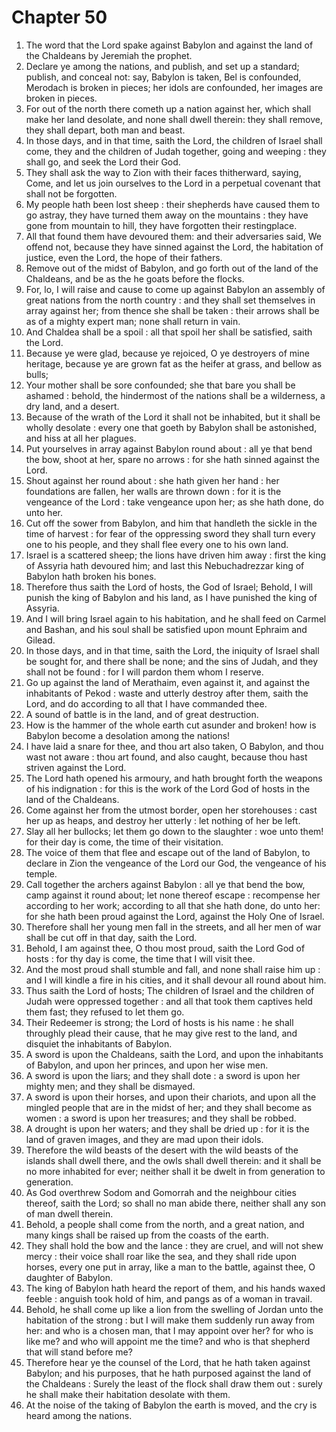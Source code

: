 # Chapter 50

1. The word that the Lord spake against Babylon and against the land of the Chaldeans by Jeremiah the prophet.
2. Declare ye among the nations, and publish, and set up a standard; publish, and conceal not: say, Babylon is taken, Bel is confounded, Merodach is broken in pieces; her idols are confounded, her images are broken in pieces.
3. For out of the north there cometh up a nation against her, which shall make her land desolate, and none shall dwell therein: they shall remove, they shall depart, both man and beast.
4. In those days, and in that time, saith the Lord, the children of Israel shall come, they and the children of Judah together, going and weeping : they shall go, and seek the Lord their God.
5. They shall ask the way to Zion with their faces thitherward, saying, Come, and let us join ourselves to the Lord in a perpetual covenant that shall not be forgotten.
6. My people hath been lost sheep : their shepherds have caused them to go astray, they have turned them away on the mountains : they have gone from mountain to hill, they have forgotten their restingplace.
7. All that found them have devoured them: and their adversaries said, We offend not, because they have sinned against the Lord, the habitation of justice, even the Lord, the hope of their fathers.
8. Remove out of the midst of Babylon, and go forth out of the land of the Chaldeans, and be as the he goats before the flocks.
9. For, lo, I will raise and cause to come up against Babylon an assembly of great nations from the north country : and they shall set themselves in array against her; from thence she shall be taken : their arrows shall be as of a mighty expert man; none shall return in vain.
10. And Chaldea shall be a spoil : all that spoil her shall be satisfied, saith the Lord.
11. Because ye were glad, because ye rejoiced, O ye destroyers of mine heritage, because ye are grown fat as the heifer at grass, and bellow as bulls;
12. Your mother shall be sore confounded; she that bare you shall be ashamed : behold, the hindermost of the nations shall be a wilderness, a dry land, and a desert.
13. Because of the wrath of the Lord it shall not be inhabited, but it shall be wholly desolate : every one that goeth by Babylon shall be astonished, and hiss at all her plagues.
14. Put yourselves in array against Babylon round about : all ye that bend the bow, shoot at her, spare no arrows : for she hath sinned against the Lord.
15. Shout against her round about : she hath given her hand : her foundations are fallen, her walls are thrown down : for it is the vengeance of the Lord : take vengeance upon her; as she hath done, do unto her.
16. Cut off the sower from Babylon, and him that handleth the sickle in the time of harvest : for fear of the oppressing sword they shall turn every one to his people, and they shall flee every one to his own land.
17. Israel is a scattered sheep; the lions have driven him away : first the king of Assyria hath devoured him; and last this Nebuchadrezzar king of Babylon hath broken his bones.
18. Therefore thus saith the Lord of hosts, the God of Israel; Behold, I will punish the king of Babylon and his land, as I have punished the king of Assyria.
19. And I will bring Israel again to his habitation, and he shall feed on Carmel and Bashan, and his soul shall be satisfied upon mount Ephraim and Gilead.
20. In those days, and in that time, saith the Lord, the iniquity of Israel shall be sought for, and there shall be none; and the sins of Judah, and they shall not be found : for I will pardon them whom I reserve.
21. Go up against the land of Merathaim, even against it, and against the inhabitants of Pekod : waste and utterly destroy after them, saith the Lord, and do according to all that I have commanded thee.
22. A sound of battle is in the land, and of great destruction.
23. How is the hammer of the whole earth cut asunder and broken! how is Babylon become a desolation among the nations!
24. I have laid a snare for thee, and thou art also taken, O Babylon, and thou wast not aware : thou art found, and also caught, because thou hast striven against the Lord.
25. The Lord hath opened his armoury, and hath brought forth the weapons of his indignation : for this is the work of the Lord God of hosts in the land of the Chaldeans.
26. Come against her from the utmost border, open her storehouses : cast her up as heaps, and destroy her utterly : let nothing of her be left.
27. Slay all her bullocks; let them go down to the slaughter : woe unto them! for their day is come, the time of their visitation.
28. The voice of them that flee and escape out of the land of Babylon, to declare in Zion the vengeance of the Lord our God, the vengeance of his temple.
29. Call together the archers against Babylon : all ye that bend the bow, camp against it round about; let none thereof escape : recompense her according to her work; according to all that she hath done, do unto her: for she hath been proud against the Lord, against the Holy One of Israel.
30. Therefore shall her young men fall in the streets, and all her men of war shall be cut off in that day, saith the Lord.
31. Behold, I am against thee, O thou most proud, saith the Lord God of hosts : for thy day is come, the time that I will visit thee.
32. And the most proud shall stumble and fall, and none shall raise him up : and I will kindle a fire in his cities, and it shall devour all round about him.
33. Thus saith the Lord of hosts; The children of Israel and the children of Judah were oppressed together : and all that took them captives held them fast; they refused to let them go.
34. Their Redeemer is strong; the Lord of hosts is his name : he shall throughly plead their cause, that he may give rest to the land, and disquiet the inhabitants of Babylon.
35. A sword is upon the Chaldeans, saith the Lord, and upon the inhabitants of Babylon, and upon her princes, and upon her wise men.
36. A sword is upon the liars; and they shall dote : a sword is upon her mighty men; and they shall be dismayed.
37. A sword is upon their horses, and upon their chariots, and upon all the mingled people that are in the midst of her; and they shall become as women : a sword is upon her treasures; and they shall be robbed.
38. A drought is upon her waters; and they shall be dried up : for it is the land of graven images, and they are mad upon their idols.
39. Therefore the wild beasts of the desert with the wild beasts of the islands shall dwell there, and the owls shall dwell therein: and it shall be no more inhabited for ever; neither shall it be dwelt in from generation to generation.
40. As God overthrew Sodom and Gomorrah and the neighbour cities thereof, saith the Lord; so shall no man abide there, neither shall any son of man dwell therein.
41. Behold, a people shall come from the north, and a great nation, and many kings shall be raised up from the coasts of the earth.
42. They shall hold the bow and the lance : they are cruel, and will not shew mercy : their voice shall roar like the sea, and they shall ride upon horses, every one put in array, like a man to the battle, against thee, O daughter of Babylon.
43. The king of Babylon hath heard the report of them, and his hands waxed feeble : anguish took hold of him, and pangs as of a woman in travail.
44. Behold, he shall come up like a lion from the swelling of Jordan unto the habitation of the strong : but I will make them suddenly run away from her: and who is a chosen man, that I may appoint over her? for who is like me? and who will appoint me the time? and who is that shepherd that will stand before me?
45. Therefore hear ye the counsel of the Lord, that he hath taken against Babylon; and his purposes, that he hath purposed against the land of the Chaldeans : Surely the least of the flock shall draw them out : surely he shall make their habitation desolate with them.
46. At the noise of the taking of Babylon the earth is moved, and the cry is heard among the nations.

